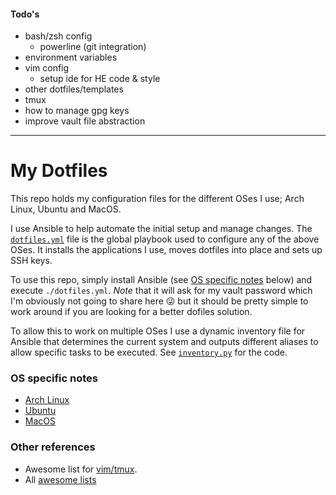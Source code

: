 #### Todo's

- bash/zsh config
    - powerline (git integration)
- environment variables
- vim config
    - setup ide for HE code & style
- other dotfiles/templates
- tmux
- how to manage gpg keys
- improve vault file abstraction

------

# My Dotfiles

This repo holds my configuration files for the different OSes I use; Arch Linux, Ubuntu and MacOS.

I use Ansible to help automate the initial setup and manage changes. The [`dotfiles.yml`](./dotfiles.yml) file is the
global playbook used to configure any of the above OSes. It installs the applications I use, moves dotfiles into place
and sets up SSH keys.

To use this repo, simply install Ansible (see [OS specific notes](#os-specific-notes) below) and execute
`./dotfiles.yml`. *Note* that it will ask for my vault password which I'm obviously not going to share here
:stuck_out_tongue_winking_eye: but it should be pretty simple to work around if you are looking for a better dofiles
solution.

To allow this to work on multiple OSes I use a dynamic inventory file for Ansible that determines the current system and
outputs different aliases to allow specific tasks to be executed. See [`inventory.py`](./inventory.py) for the code.


### OS specific notes

- [Arch Linux](./archlinux.md)
- [Ubuntu](./ubuntu.md)
- [MacOS](./macbook.md)


### Other references
- Awesome list for [vim/tmux](https://github.com/square/maximum-awesome).
- All [awesome lists](https://awesome.re)
